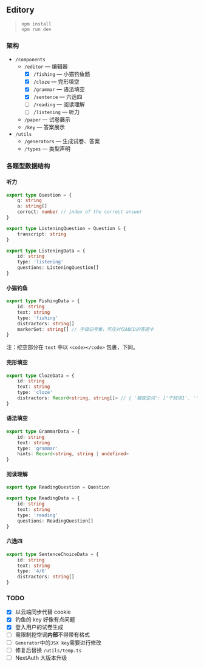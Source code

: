 ## Editory

> ```
> npm install
> npm run dev
> ```

### 架构

- `/components`
  - `/editor` — 编辑器
    - [x] `/fishing` — 小猫钓鱼题
    - [x] `/cloze` — 完形填空
    - [x] `/grammar` — 语法填空
    - [x] `/sentence` — 六选四
    - [ ] `/reading` — 阅读理解
    - [ ] `/listening` — 听力
  - `/paper` — 试卷展示
  - `/key` — 答案展示
- `/utils`
  - `/generators` — 生成试卷、答案
  - `/types` — 类型声明

### 各题型数据结构

#### 听力

```ts
export type Question = {
    q: string
    a: string[]
    correct: number // index of the correct answer
}

export type ListeningQuestion = Question & {
    transcript: string
}

export type ListeningData = {
    id: string
    type: 'listening'
    questions: ListeningQuestion[]
}
```

#### 小猫钓鱼

```ts
export type FishingData = {
    id: string
    text: string
    type: 'fishing'
    distractors: string[]
    markerSet: string[] // 字母记号集，可应对仅ABCD的答题卡
}
```

注：挖空部分在 `text` 中以 `<code></code>` 包裹，下同。

#### 完形填空

```ts
export type ClozeData = {
    id: string
    text: string
    type: 'cloze'
    distractors: Record<string, string[]> // { '被挖空词': ['干扰项1'. '干扰项2', '干扰项3'] }
}
```

#### 语法填空

```ts
export type GrammarData = {
    id: string
    text: string
    type: 'grammar'
    hints: Record<string, string | undefined>
}
```

#### 阅读理解

```ts
export type ReadingQuestion = Question

export type ReadingData = {
    id: string
    text: string
    type: 'reading'
    questions: ReadingQuestion[]
}
```

#### 六选四

```ts
export type SentenceChoiceData = {
    id: string
    text: string
    type: '4/6'
    distractors: string[]
}
```

### TODO

- [x] 以云端同步代替 cookie
- [x] 钓鱼的 key 好像有点问题
- [x] 登入用户的试卷生成
- [ ] 需限制挖空词**内部**不得带有格式
- [ ] `Generator`中的`JSX key`需要进行修改
- [ ] 修复后替换 `/utils/temp.ts`
- [ ] NextAuth 大版本升级
